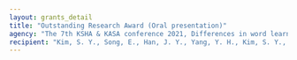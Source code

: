 ```yaml
---
layout: grants_detail
title: "Outstanding Research Award (Oral presentation)"
agency: "The 7th KSHA & KASA conference 2021, Differences in word learning depending on word exposure intensity during book reading intervention and related factors for word-learning in children with and without language delay."
recipient: "Kim, S. Y., Song, E., Han, J. Y., Yang, Y. H., Kim, S. Y., Kang, M. J., Kim, J. W., Cho, Y, R., & Yim, D."
---
```

